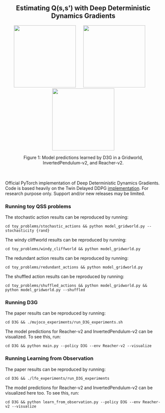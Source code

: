 <div align="center">
  <h2>Estimating Q(s,s') with Deep Deterministic Dynamics Gradients</h2>
</div>

<p align=center>
<img src="https://github.com/uber-research/D3G/blob/master/resources/trajectory.gif" width="200">&nbsp;&nbsp;&nbsp;&nbsp;&nbsp;&nbsp;<img src="https://github.com/uber-research/D3G/blob/master/resources/learned_pendulum.gif" width="200">&nbsp;&nbsp;&nbsp;&nbsp;&nbsp;&nbsp;<img src="https://github.com/uber-research/D3G/blob/master/resources/learned_reacher.gif" width="200">
</p>

<div align="center">
  Figure 1: Model predictions learned by D3G in a Gridworld, InvertedPendulum-v2, and Reacher-v2.
</div>
</br>
</br>

Official PyTorch implementation of Deep Deterministic Dynamics Gradients. Code is based heavily on the Twin Delayed DDPG [implementation](https://github.com/sfujim/TD3). For research purpose only. Support and/or new releases may be limited.

### Running toy QSS problems
The stochastic action results can be reproduced by running:
```
cd toy_problems/stochastic_actions && python model_gridworld.py --stochasticity {rand}
```

The windy cliffworld results can be reproduced by running:
```
cd toy_problems/windy_cliffworld && python model_gridworld.py 
```

The redundant action results can be reproduced by running:
```
cd toy_problems/redundant_actions && python model_gridworld.py
```

The shuffled action results can be reproduced by running:
```
cd toy_problems/shuffled_actions && python model_gridworld.py && python model_gridworld.py --shuffled
```

### Running D3G
The paper results can be reproduced by running:
```
cd D3G && ./mujoco_experiments/run_D3G_experiments.sh
```

The model predictions for Reacher-v2 and InvertedPendulum-v2 can be visualized. To see this, run:
```
cd D3G && python main.py --policy D3G --env Reacher-v2 --visualize
```

### Running Learning from Observation
The paper results can be reproduced by running:
```
cd D3G && ./lfo_experiments/run_D3G_experiments
```

The model predictions for Reacher-v2 and InvertedPendulum-v2 can be visualized here too. To see this, run:
```
cd D3G && python learn_from_observation.py --policy D3G --env Reacher-v2 --visualize
```
